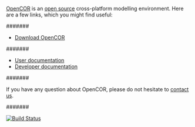 [OpenCOR](http://www.opencor.ws/) is an [open source](http://www.opencor.ws/user/licensing.html) cross-platform modelling environment. Here are a few links, which you might find useful:

#######

  * [Download OpenCOR](http://www.opencor.ws/downloads/index.php)

#######

  * [User documentation](http://www.opencor.ws/user/index.html)
  * [Developer documentation](http://www.opencor.ws/developer/index.html)

#######

If you have any question about OpenCOR, please do not hesitate to [contact us](http://www.opencor.ws/user/contactUs.html).

#######

[![Build Status](https://travis-ci.org/opencor/opencor.png)](https://travis-ci.org/opencor/opencor)
